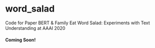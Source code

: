 # word_salad
Code for Paper BERT &amp; Family Eat Word Salad: Experiments with Text Understanding at AAAI 2020

#### Coming Soon!
